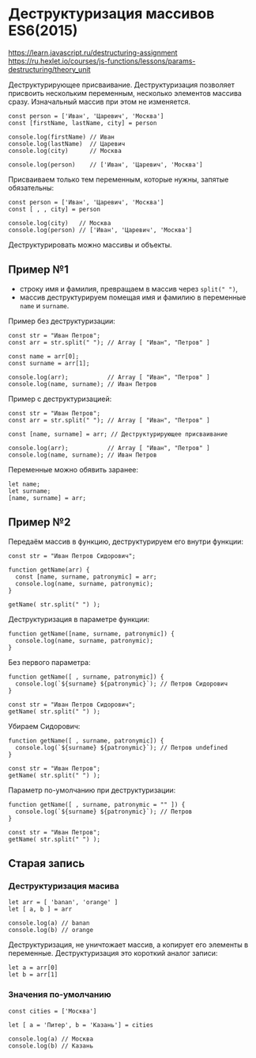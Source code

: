 # Деструктуризация массивов ES6(2015)
https://learn.javascript.ru/destructuring-assignment  
https://ru.hexlet.io/courses/js-functions/lessons/params-destructuring/theory_unit  

Деструктурирующее присваивание. Деструктуризация позволяет присвоить нескольким переменным, несколько элементов массива сразу. Изначальный массив при этом не изменяется.

    const person = ['Иван', 'Царевич', 'Москва']
    const [firstName, lastName, city] = person

    console.log(firstName) // Иван
    console.log(lastName)  // Царевич
    console.log(city)      // Москва

    console.log(person)    // ['Иван', 'Царевич', 'Москва']

Присваиваем только тем переменным, которые нужны, запятые обязательны:

    const person = ['Иван', 'Царевич', 'Москва']
    const [ , , city] = person

    console.log(city)   // Москва
    console.log(person) // ['Иван', 'Царевич', 'Москва']

Деструктурировать можно массивы и объекты.

## Пример №1
- строку имя и фамилия, превращаем в массив через `split(" ")`,
- массив деструктурируем помещая имя и фамилию в переменные `name` и `surname`.

Пример без деструктуризации:

    const str = "Иван Петров";
    const arr = str.split(" "); // Array [ "Иван", "Петров" ]

    const name = arr[0];
    const surname = arr[1];

    console.log(arr);           // Array [ "Иван", "Петров" ]
    console.log(name, surname); // Иван Петров

Пример с деструктуризацией:

    const str = "Иван Петров";
    const arr = str.split(" "); // Array [ "Иван", "Петров" ]

    const [name, surname] = arr; // Деструктурирующее присваивание

    console.log(arr);           // Array [ "Иван", "Петров" ]
    console.log(name, surname); // Иван Петров

Переменные можно обявить заранее:

    let name;
    let surname;
    [name, surname] = arr;

## Пример №2
Передаём массив в функцию, деструктурируем его внутри функции:

    const str = "Иван Петров Сидорович";

    function getName(arr) {
      const [name, surname, patronymic] = arr;
      console.log(name, surname, patronymic);
    }

    getName( str.split(" ") );

Деструктуризация в параметре функции:

    function getName([name, surname, patronymic]) {
      console.log(name, surname, patronymic);
    }

Без первого параметра:

    function getName([ , surname, patronymic]) {
      console.log(`${surname} ${patronymic}`); // Петров Сидорович
    }

    const str = "Иван Петров Сидорович";
    getName( str.split(" ") );

Убираем Сидорович:

    function getName([ , surname, patronymic]) {
      console.log(`${surname} ${patronymic}`); // Петров undefined
    }

    const str = "Иван Петров";
    getName( str.split(" ") );

Параметр по-умолчанию при деструктуризации:

    function getName([ , surname, patronymic = "" ]) {
      console.log(`${surname} ${patronymic}`); // Петров
    }

    const str = "Иван Петров";
    getName( str.split(" ") );

## Старая запись
### Деструктуризация масива

    let arr = [ 'banan', 'orange' ]
    let [ a, b ] = arr

    console.log(a) // banan
    console.log(b) // orange

Деструктуризация, не уничтожает массив, а копирует его элементы в переменные. Деструктуризация это короткий аналог записи:

    let a = arr[0]
    let b = arr[1]

### Значения по-умолчанию

    const cities = ['Москва']

    let [ a = 'Питер', b = 'Казань'] = cities

    console.log(a) // Москва
    console.log(b) // Казань

